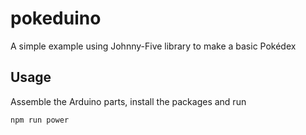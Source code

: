 # pokeduino
A simple example using Johnny-Five library to make a basic Pokédex

## Usage
Assemble the Arduino parts, install the packages and run
```js
npm run power
```
